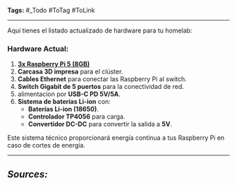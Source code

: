 **Tags:** #_Todo
#ToTag #ToLink 
- - -
Aquí tienes el listado actualizado de hardware para tu homelab:

### **Hardware Actual:**
1. [**3x Raspberry Pi 5 (8GB)**](https://www.alibaba.com/product-detail/New-Raspberry-Pi-5-Model-B_1601195508011.html?spm=a2756.trade-list-buyer.0.0.12a676e94u9QXh)
2. **Carcasa 3D impresa** para el clúster.
3. **Cables Ethernet** para conectar las Raspberry Pi al switch.
4. **Switch Gigabit de 5 puertos** para la conectividad de red.
5. alimentacion por **USB-C PD 5V/5A**.
6. **Sistema de baterías Li-ion** con:
   - **Baterías Li-ion (18650)**.
   - **Controlador TP4056** para carga.
   - **Convertidor DC-DC** para convertir la salida a **5V**.

Este sistema técnico proporcionará energía continua a tus Raspberry Pi en caso de cortes de energía.

- - - 
## ***Sources:***